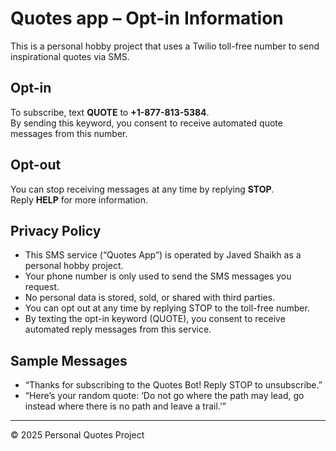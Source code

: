 # Quotes app – Opt-in Information

This is a personal hobby project that uses a Twilio toll-free number to send inspirational quotes via SMS.

## Opt-in
To subscribe, text **QUOTE** to **+1-877-813-5384**.  
By sending this keyword, you consent to receive automated quote messages from this number.

## Opt-out
You can stop receiving messages at any time by replying **STOP**.  
Reply **HELP** for more information.

## Privacy Policy

- This SMS service (“Quotes App”) is operated by Javed Shaikh as a personal hobby project. 
- Your phone number is only used to send the SMS messages you request.  
- No personal data is stored, sold, or shared with third parties.  
- You can opt out at any time by replying STOP to the toll-free number.  
- By texting the opt-in keyword (QUOTE), you consent to receive automated reply messages from this service.



## Sample Messages
- “Thanks for subscribing to the Quotes Bot! Reply STOP to unsubscribe.”  
- “Here’s your random quote: ‘Do not go where the path may lead, go instead where there is no path and leave a trail.’”

---

© 2025 Personal Quotes Project

